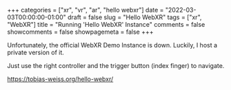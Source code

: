 +++
categories = ["xr", "vr", "ar", "hello webxr"]
date = "2022-03-03T00:00:00-01:00"
draft = false
slug = "Hello WebXR"
tags = ["xr", "WebXR"]
title = "Running 'Hello WebXR' Instance"
comments = false
showcomments = false
showpagemeta = false
+++

Unfortunately, the official WebXR Demo Instance is down.
Luckily, I host a private version of it.

Just use the right controller and the trigger button (index finger) to navigate.

https://tobias-weiss.org/hello-webxr/